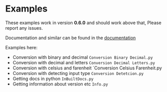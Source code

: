 # Examples

These examples work in version **0.6.0** and should work above that, Please report any issues.

Documentation and similar can be found in the [documentation](https://easyconversion.readthedocs.io/en/latest/)

Examples here:
* Conversion with binary and decimal `Conversion Binary Decimal.py`
* Conversion with decimal and letters `Conversion Decimal Letters.py`
* Conversion with celsius and farenheit `Conversion Celsius Farenheit.py
* Conversion with detecting input type `Conversion Detetcion.py`
* Getting docs in python `InBuiltDocs.py`
* Getting information about version etc `Info.py`

